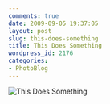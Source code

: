 ```yaml
---
comments: true
date: 2009-09-05 19:37:05
layout: post
slug: this-does-something
title: This Does Something
wordpress_id: 2176
categories:
- PhotoBlog
---
```


![This Does Something](http://ryanfitzer.com/main/wp-content/uploads/2009/09/9-5-09-5.jpg)
